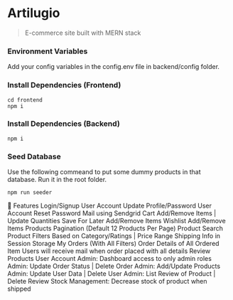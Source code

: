 # Artilugio

> E-commerce site built with MERN stack

### Environment Variables

Add your config variables in the config.env file in backend/config folder.

### Install Dependencies (Frontend)

```
cd frontend
npm i
```

### Install Dependencies (Backend)

```
npm i
```

### Seed Database

Use the following commeand to put some dummy products in that database.
Run it in the root folder.

```
npm run seeder
```
🚀 Features
Login/Signup User Account
Update Profile/Password User Account
Reset Password Mail using Sendgrid
Cart Add/Remove Items | Update Quantities
Save For Later Add/Remove Items
Wishlist Add/Remove Items
Products Pagination (Default 12 Products Per Page)
Product Search
Product Filters Based on Category/Ratings | Price Range
Shipping Info in Session Storage
My Orders (With All Filters)
Order Details of All Ordered Item
Users will receive mail when order placed with all details
Review Products User Account
Admin: Dashboard access to only admin roles
Admin: Update Order Status | Delete Order
Admin: Add/Update Products
Admin: Update User Data | Delete User
Admin: List Review of Product | Delete Review
Stock Management: Decrease stock of product when shipped
